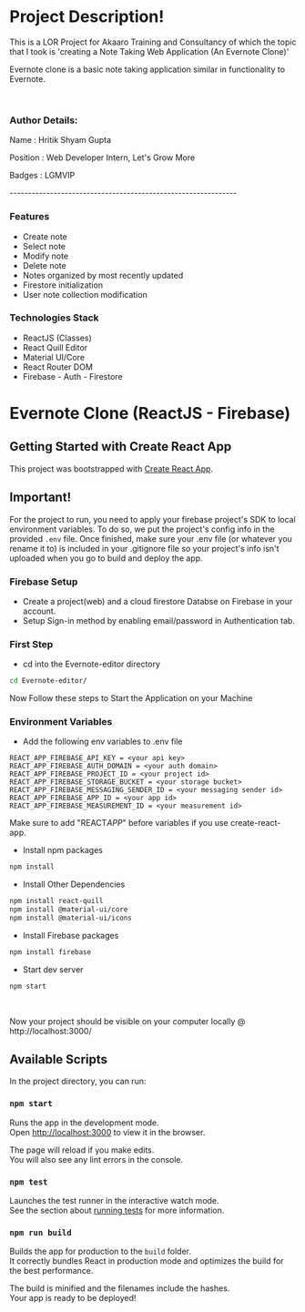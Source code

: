 # Project Description!

This is a LOR Project for Akaaro Training and Consultancy of which the topic that I took is 'creating a Note Taking Web Application (An Evernote Clone)'

Evernote clone is a basic note taking application similar in functionality to Evernote.

<br>

### Author Details:
<p>Name     : Hritik Shyam Gupta</p>
<p>Position : Web Developer Intern, Let's Grow More</p>
<p>Badges   : LGMVIP</p>
--------------------------------------------------------------

### Features
* Create note
* Select note
* Modify note
* Delete note
* Notes organized by most recently updated
* Firestore initialization
* User note collection modification

### Technologies Stack
* ReactJS (Classes)
* React Quill Editor
* Material UI/Core
* React Router DOM
* Firebase - Auth - Firestore


# Evernote Clone (ReactJS - Firebase)

## Getting Started with Create React App

This project was bootstrapped with [Create React App](https://github.com/facebook/create-react-app).


## Important!

For the project to run, you need to apply your firebase project's SDK to local environment variables. To do so, we put the project's config info in the provided `.env` file.
Once finished, make sure your .env file (or whatever you rename it to) is included in your .gitignore file so your project's info isn't uploaded when you go to build and deploy the app.

### Firebase Setup

- Create a project(web) and a cloud firestore Databse on Firebase in your account.
- Setup Sign-in method by enabling email/password in Authentication tab.

### First Step

- cd into the Evernote-editor directory

```bash
cd Evernote-editor/
```

Now Follow these steps to Start the Application on your Machine


### Environment Variables

- Add the following env variables to .env file

```
REACT_APP_FIREBASE_API_KEY = <your api key>
REACT_APP_FIREBASE_AUTH_DOMAIN = <your auth domain>
REACT_APP_FIREBASE_PROJECT_ID = <your project id>
REACT_APP_FIREBASE_STORAGE_BUCKET = <your storage bucket>
REACT_APP_FIREBASE_MESSAGING_SENDER_ID = <your messaging sender id>
REACT_APP_FIREBASE_APP_ID = <your app id>
REACT_APP_FIREBASE_MEASUREMENT_ID = <your measurement id>
```

Make sure to add "REACT*APP*" before variables if you use create-react-app.

- Install npm packages

```bash
npm install
```

- Install Other Dependencies

```bash
npm install react-quill
npm install @material-ui/core
npm install @material-ui/icons
```

- Install Firebase packages

```bash
npm install firebase
```

- Start dev server

```bash
npm start
```

<br>


Now your project should be visible on your computer locally @ http://localhost:3000/

## Available Scripts

In the project directory, you can run:

### `npm start`

Runs the app in the development mode.\
Open [http://localhost:3000](http://localhost:3000) to view it in the browser.

The page will reload if you make edits.\
You will also see any lint errors in the console.

### `npm test`

Launches the test runner in the interactive watch mode.\
See the section about [running tests](https://facebook.github.io/create-react-app/docs/running-tests) for more information.

### `npm run build`

Builds the app for production to the `build` folder.\
It correctly bundles React in production mode and optimizes the build for the best performance.

The build is minified and the filenames include the hashes.\
Your app is ready to be deployed!
